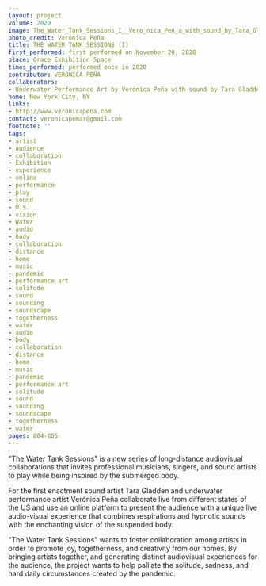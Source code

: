```yaml
---
layout: project
volume: 2020
image: The_Water_Tank_Sessions_I__Vero_nica_Pen_a_with_sound_by_Tara_Gladden_2020.jpg
photo_credit: Verónica Peña
title: THE WATER TANK SESSIONS (I)
first_performed: first performed on November 20, 2020
place: Grace Exhibition Space
times_performed: performed once in 2020
contributor: VERÓNICA PEÑA
collaborators:
- Underwater Performance Art by Verónica Peña with sound by Tara Gladden
home: New York City, NY
links:
- http://www.veronicapena.com
contact: veronicapemar@gmail.com
footnote: ''
tags:
- artist
- audience
- collaboration
- Exhibition
- experience
- online
- performance
- play
- sound
- U.S.
- vision
- Water
- audio
- body
- collaboration
- distance
- home
- music
- pandemic
- performance art
- solitude
- sound
- sounding
- soundscape
- togetherness
- water
- audio
- body
- collaboration
- distance
- home
- music
- pandemic
- performance art
- solitude
- sound
- sounding
- soundscape
- togetherness
- water
pages: 804-805
---
```


"The Water Tank Sessions" is a new series of long-distance audiovisual collaborations that invites professional musicians, singers, and sound artists to play while being inspired by the submerged body.

For the first enactment sound artist Tara Gladden and underwater performance artist Verónica Peña collaborate live from different states of the US and use an online platform to present the audience with a unique live audio-visual experience that combines respirations and hypnotic sounds with the enchanting vision of the suspended body.

"The Water Tank Sessions" wants to foster collaboration among artists in order to promote joy, togetherness, and creativity from our homes. By bringing artists together, and generating distinct audiovisual experiences for the audience, the project wants to help palliate the solitude, sadness, and hard daily circumstances created by the pandemic.